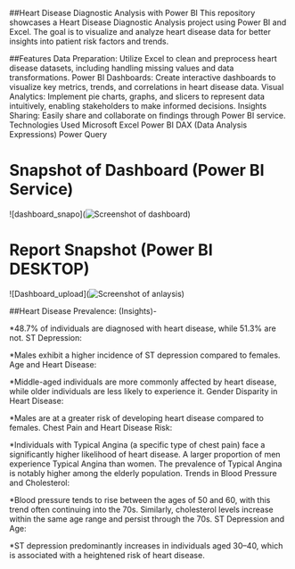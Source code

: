 ##Heart Disease Diagnostic Analysis with Power BI
This repository showcases a Heart Disease Diagnostic Analysis project using Power BI and Excel. The goal is to visualize and analyze heart disease data for better insights into patient risk factors and trends.

##Features
Data Preparation: Utilize Excel to clean and preprocess heart disease datasets, including handling missing values and data transformations.
Power BI Dashboards: Create interactive dashboards to visualize key metrics, trends, and correlations in heart disease data.
Visual Analytics: Implement pie charts, graphs, and slicers to represent data intuitively, enabling stakeholders to make informed decisions.
Insights Sharing: Easily share and collaborate on findings through Power BI service.
Technologies Used
Microsoft Excel
Power BI
DAX (Data Analysis Expressions)
Power Query


# Snapshot of Dashboard (Power BI Service)

![dashboard_snapo](![Screenshot of dashboard](https://github.com/user-attachments/assets/874088d2-512e-4746-97b1-f5dd5a0acabb))

 
 # Report Snapshot (Power BI DESKTOP)

 
![Dashboard_upload](![Screenshot of anlaysis](https://github.com/user-attachments/assets/2ffa2f4f-948a-4ce5-944f-129e89846343))


##Heart Disease Prevalence: (Insights)-

*48.7% of individuals are diagnosed with heart disease, while 51.3% are not.
 ST Depression:

*Males exhibit a higher incidence of ST depression compared to females.
 Age and Heart Disease:

*Middle-aged individuals are more commonly affected by heart disease, while older individuals are less likely to experience it.
 Gender Disparity in Heart Disease:

*Males are at a greater risk of developing heart disease compared to females.
 Chest Pain and Heart Disease Risk:

*Individuals with Typical Angina (a specific type of chest pain) face a significantly higher likelihood of heart disease.
 A larger proportion of men experience Typical Angina than women.
 The prevalence of Typical Angina is notably higher among the elderly population.
 Trends in Blood Pressure and Cholesterol:

*Blood pressure tends to rise between the ages of 50 and 60, with this trend often continuing into the 70s.
 Similarly, cholesterol levels increase within the same age range and persist through the 70s.
 ST Depression and Age:

*ST depression predominantly increases in individuals aged 30–40, which is associated with a heightened risk of heart disease.

